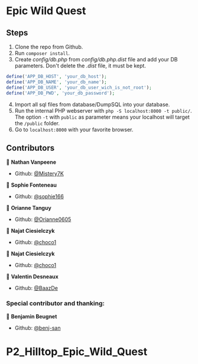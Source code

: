 # Epic Wild Quest

## Steps

1. Clone the repo from Github.
2. Run `composer install`.
3. Create *config/db.php* from *config/db.php.dist* file and add your DB parameters. Don't delete the *.dist* file, it must be kept.
```php
define('APP_DB_HOST', 'your_db_host');
define('APP_DB_NAME', 'your_db_name');
define('APP_DB_USER', 'your_db_user_wich_is_not_root');
define('APP_DB_PWD', 'your_db_password');
```
4. Import all sql files from database/DumpSQL into your database.
5. Run the internal PHP webserver with `php -S localhost:8000 -t public/`. The option `-t` with `public` as parameter means your localhost will target the `/public` folder.
6. Go to `localhost:8000` with your favorite browser.

## Contributors

👤 **Nathan Vanpeene**

- Github: [@Mistery7K](https://github.com/Mistery7K)

👤 **Sophie Fonteneau**

- Github: [@sophie166](https://github.com/sophie166)

👤 **Orianne Tanguy**

- Github: [@Orianne0605](https://github.com/Orianne0605)

👤 **Najat Ciesielczyk**

- Github: [@choco1](https://github.com/choco1)

👤 **Najat Ciesielczyk**

- Github: [@choco1](https://github.com/choco1)

👤 **Valentin Desneaux**

- Github: [@BaazDe](https://github.com/BaazDe)

### Special contributor and thanking:

👤 **Benjamin Beugnet**

- Github: [@benj-san](https://github.com/benj-san)



# P2_Hilltop_Epic_Wild_Quest
